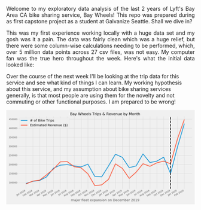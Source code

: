 <p align="justify">
Welcome to my exploratory data analysis of the last 2 years of Lyft's Bay Area CA bike sharing service, Bay Wheels! This repo was prepared during as first capstone project as a student at Galvanize Seattle. Shall we dive in?
<p align="justify">
This was my first experience working locally with a huge data set and my gosh was it a pain. The data was fairly clean which was a huge relief, but there were some column-wise calculations needing to be performed, which, over 5 million data points across 27 csv files, was not easy. My computer fan was the true hero throughout the week. Here's what the initial data looked like:
    
<p align="justify">
    
Over the course of the next week I'll be looking at the trip data for this service and see what kind of things I can learn. My working hypothesis about this service, and my assumption about bike sharing services generally, is that most people are using them for the novelty and not commuting or other functional purposes. I am prepared to be wrong!

<p align="center">    
    <img src="https://raw.githubusercontent.com/isaac-campbell-smith/BayWheels/master/Charts/Growth.png"/>
